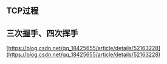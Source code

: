 ## TCP过程
## 三次握手、四次挥手
[https://blog.csdn.net/qq_18425655/article/details/52163228](https://blog.csdn.net/qq_18425655/article/details/52163228)
